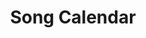 ---
image: bg4.jpg
# day: Monday, June 30, 2025
title: Song Calendar
iteration: Iteration 4
summary: To create an easy way to display and track all the journal entries a user has made over a certain time period.
description: Oftentimes, users would like a clear way of seeing their music journal entries over a certain duration. The Song Calendar feature allows users to view their journal entries during a time period, while also allowing them to switch between time periods based on their needs.
---